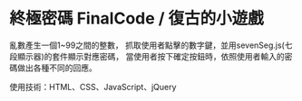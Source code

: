 # 終極密碼 FinalCode / 復古的小遊戲

亂數產生一個1~99之間的整數，
抓取使用者點擊的數字鍵，並用sevenSeg.js(七段顯示器)的套件顯示對應密碼，
當使用者按下確定按鈕時，依照使用者輸入的密碼做出各種不同的回應。

使用技術：HTML、CSS、JavaScript、jQuery

